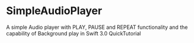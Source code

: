 # SimpleAudioPlayer
A simple Audio player with PLAY, PAUSE and REPEAT functionality and the capability of Background play in Swift 3.0
QuickTutorial
